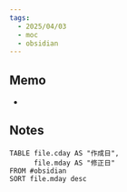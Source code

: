 ```yaml
---
tags:
  - 2025/04/03
  - moc
  - obsidian
---
```

## Memo
- 

## Notes
```dataview
TABLE file.cday AS "作成日",
	  file.mday AS "修正日"
FROM #obsidian
SORT file.mday desc
```